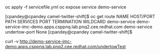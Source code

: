 oc apply -f servicefile.yml
oc expose service demo-service

[cpandey@cpandey camel-twitter-shift]$ oc get route
NAME           HOST/PORT                                                   PATH      SERVICES       PORT            TERMINATION   WILDCARD
demo-service   demo-service-imc-demo.apps.csppnq.lab.pnq2.cee.redhat.com             demo-service   undertow-port                 None
[cpandey@cpandey camel-twitter-shift]$ 


curl -v http://demo-service-imc-demo.apps.csppnq.lab.pnq2.cee.redhat.com/undertowTest
